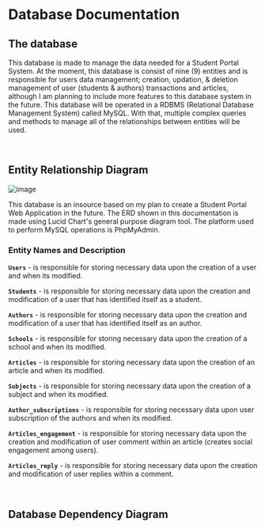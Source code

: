 # Database Documentation

## The database

This database is made to manage the data needed for a Student Portal System. At the moment, this database is consist of nine (9) entities and is responsible for users data management; creation, updation, & deletion management of user (students & authors) transactions and articles, although I am planning to include more features to this database system in the future. This database will be operated in a RDBMS (Relational Database Management System) called MySQL. With that, multiple complex queries and methods to manage all of the relationships between entities will be used.

<br />

## Entity Relationship Diagram

![image](https://user-images.githubusercontent.com/71779024/101023116-451bdb80-35ad-11eb-9ebb-369063785a88.png)

This database is an insource based on my plan to create a Student Portal Web Application in the future. The ERD shown in this documentation is made using Lucid Chart's general purpose diagram tool. The platform used to perform MySQL operations is PhpMyAdmin.

### Entity Names and Description

**`Users`** - is responsible for storing necessary data upon the creation of a user and when its modified.

**`Students`** - is responsible for storing necessary data upon the creation and modification of a user that has identified itself as a student.

**`Authors`** - is responsible for storing necessary data upon the creation and modification of a user that has identified itself as an author.

**`Schools`** - is responsible for storing necessary data upon the creation of a school and when its modified.

**`Articles`** - is responsible for storing necessary data upon the creation of an article and when its modified.

**`Subjects`** - is responsible for storing necessary data upon the creation of a subject and when its modified.

**`Author_subscriptions`** - is responsible for storing necessary data upon user subscription of the authors and when its modified.

**`Articles_engagement`** - is responsible for storing necessary data upon the creation and modification of user comment within an article (creates social engagement among users).

**`Articles_reply`** - is responsible for storing necessary data upon the creation and modification of user replies within a comment.

<br />

## Database Dependency Diagram
